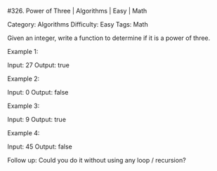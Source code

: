 #326. Power of Three | Algorithms | Easy | Math

Category: Algorithms
Difficulty: Easy
Tags: Math

Given an integer, write a function to determine if it is a power of three.

Example 1:


Input: 27
Output: true


Example 2:


Input: 0
Output: false

Example 3:


Input: 9
Output: true

Example 4:


Input: 45
Output: false

Follow up:
Could you do it without using any loop / recursion?
